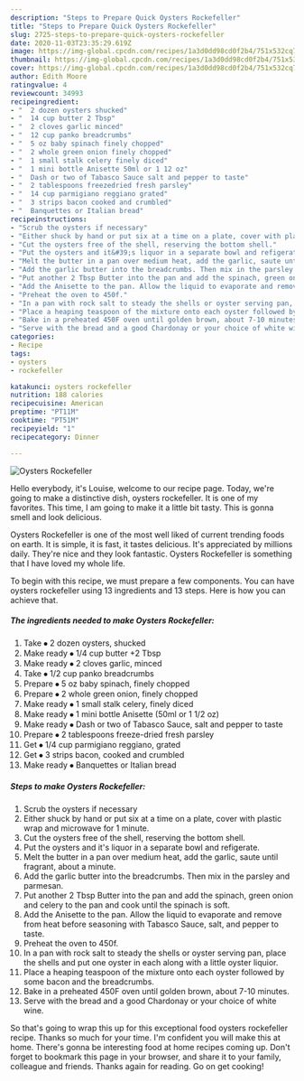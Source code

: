 ```yaml
---
description: "Steps to Prepare Quick Oysters Rockefeller"
title: "Steps to Prepare Quick Oysters Rockefeller"
slug: 2725-steps-to-prepare-quick-oysters-rockefeller
date: 2020-11-03T23:35:29.619Z
image: https://img-global.cpcdn.com/recipes/1a3d0dd98cd0f2b4/751x532cq70/oysters-rockefeller-recipe-main-photo.jpg
thumbnail: https://img-global.cpcdn.com/recipes/1a3d0dd98cd0f2b4/751x532cq70/oysters-rockefeller-recipe-main-photo.jpg
cover: https://img-global.cpcdn.com/recipes/1a3d0dd98cd0f2b4/751x532cq70/oysters-rockefeller-recipe-main-photo.jpg
author: Edith Moore
ratingvalue: 4
reviewcount: 34993
recipeingredient:
- "  2 dozen oysters shucked"
- "  14 cup butter 2 Tbsp"
- "  2 cloves garlic minced"
- "  12 cup panko breadcrumbs"
- "  5 oz baby spinach finely chopped"
- "  2 whole green onion finely chopped"
- "  1 small stalk celery finely diced"
- "  1 mini bottle Anisette 50ml or 1 12 oz"
- "  Dash or two of Tabasco Sauce salt and pepper to taste"
- "  2 tablespoons freezedried fresh parsley"
- "  14 cup parmigiano reggiano grated"
- "  3 strips bacon cooked and crumbled"
- "  Banquettes or Italian bread"
recipeinstructions:
- "Scrub the oysters if necessary"
- "Either shuck by hand or put six at a time on a plate, cover with plastic wrap and microwave for 1 minute."
- "Cut the oysters free of the shell, reserving the bottom shell."
- "Put the oysters and it&#39;s liquor in a separate bowl and refigerate."
- "Melt the butter in a pan over medium heat, add the garlic, saute until fragrant, about a minute."
- "Add the garlic butter into the breadcrumbs. Then mix in the parsley and parmesan."
- "Put another 2 Tbsp Butter into the pan and add the spinach, green onion and celery to the pan and cook until the spinach is soft."
- "Add the Anisette to the pan. Allow the liquid to evaporate and remove from heat before seasoning with Tabasco Sauce, salt, and pepper to taste."
- "Preheat the oven to 450f."
- "In a pan with rock salt to steady the shells or oyster serving pan, place the shells and put one oyster in each along with a little oyster liquior."
- "Place a heaping teaspoon of the mixture onto each oyster followed by some bacon and the breadcrumbs."
- "Bake in a preheated 450F oven until golden brown, about 7-10 minutes."
- "Serve with the bread and a good Chardonay or your choice of white wine."
categories:
- Recipe
tags:
- oysters
- rockefeller

katakunci: oysters rockefeller 
nutrition: 188 calories
recipecuisine: American
preptime: "PT11M"
cooktime: "PT51M"
recipeyield: "1"
recipecategory: Dinner

---
```



![Oysters Rockefeller](https://img-global.cpcdn.com/recipes/1a3d0dd98cd0f2b4/751x532cq70/oysters-rockefeller-recipe-main-photo.jpg)

Hello everybody, it's Louise, welcome to our recipe page. Today, we're going to make a distinctive dish, oysters rockefeller. It is one of my favorites. This time, I am going to make it a little bit tasty. This is gonna smell and look delicious.



Oysters Rockefeller is one of the most well liked of current trending foods on earth. It is simple, it is fast, it tastes delicious. It's appreciated by millions daily. They're nice and they look fantastic. Oysters Rockefeller is something that I have loved my whole life.


To begin with this recipe, we must prepare a few components. You can have oysters rockefeller using 13 ingredients and 13 steps. Here is how you can achieve that.

<!--inarticleads1-->

##### The ingredients needed to make Oysters Rockefeller:

1. Take  ⦁ 2 dozen oysters, shucked
1. Make ready  ⦁ 1/4 cup butter +2 Tbsp
1. Make ready  ⦁ 2 cloves garlic, minced
1. Take  ⦁ 1/2 cup panko breadcrumbs
1. Prepare  ⦁ 5 oz baby spinach, finely chopped
1. Prepare  ⦁ 2 whole green onion, finely chopped
1. Make ready  ⦁ 1 small stalk celery, finely diced
1. Make ready  ⦁ 1 mini bottle Anisette (50ml or 1 1/2 oz)
1. Make ready  ⦁ Dash or two of Tabasco Sauce, salt and pepper to taste
1. Prepare  ⦁ 2 tablespoons freeze-dried fresh parsley
1. Get  ⦁ 1/4 cup parmigiano reggiano, grated
1. Get  ⦁ 3 strips bacon, cooked and crumbled
1. Make ready  ⦁ Banquettes or Italian bread




<!--inarticleads2-->

##### Steps to make Oysters Rockefeller:

1. Scrub the oysters if necessary
1. Either shuck by hand or put six at a time on a plate, cover with plastic wrap and microwave for 1 minute.
1. Cut the oysters free of the shell, reserving the bottom shell.
1. Put the oysters and it&#39;s liquor in a separate bowl and refigerate.
1. Melt the butter in a pan over medium heat, add the garlic, saute until fragrant, about a minute.
1. Add the garlic butter into the breadcrumbs. Then mix in the parsley and parmesan.
1. Put another 2 Tbsp Butter into the pan and add the spinach, green onion and celery to the pan and cook until the spinach is soft.
1. Add the Anisette to the pan. Allow the liquid to evaporate and remove from heat before seasoning with Tabasco Sauce, salt, and pepper to taste.
1. Preheat the oven to 450f.
1. In a pan with rock salt to steady the shells or oyster serving pan, place the shells and put one oyster in each along with a little oyster liquior.
1. Place a heaping teaspoon of the mixture onto each oyster followed by some bacon and the breadcrumbs.
1. Bake in a preheated 450F oven until golden brown, about 7-10 minutes.
1. Serve with the bread and a good Chardonay or your choice of white wine.




So that's going to wrap this up for this exceptional food oysters rockefeller recipe. Thanks so much for your time. I'm confident you will make this at home. There's gonna be interesting food at home recipes coming up. Don't forget to bookmark this page in your browser, and share it to your family, colleague and friends. Thanks again for reading. Go on get cooking!
